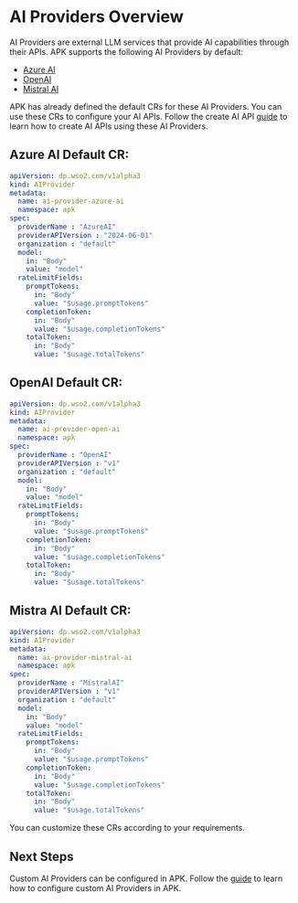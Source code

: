 # AI Providers Overview

AI Providers are external LLM services that provide AI capabilities through their APIs. APK supports the following AI Providers by default:

- [Azure AI](https://azure.microsoft.com/en-us/services/cognitive-services/)
- [OpenAI](https://www.openai.com/)
- [Mistral AI](https://www.mistral.ai/)

APK has already defined the default CRs for these AI Providers. You can use these CRs to configure your AI APIs. Follow the create AI API [guide](../../create-api/create-and-deploy-apis/ai/ai-api-overview.md) to learn how to create AI APIs using these AI Providers.

## Azure AI Default CR:

```yaml
apiVersion: dp.wso2.com/v1alpha3
kind: AIProvider
metadata:
  name: ai-provider-azure-ai
  namespace: apk
spec:
  providerName : "AzureAI"
  providerAPIVersion : "2024-06-01"
  organization : "default"
  model:
    in: "Body"
    value: "model"
  rateLimitFields:
    promptTokens:
      in: "Body"
      value: "$usage.promptTokens"
    completionToken:
      in: "Body"
      value: "$usage.completionTokens"
    totalToken:
      in: "Body"
      value: "$usage.totalTokens"
```

## OpenAI Default CR:

```yaml
apiVersion: dp.wso2.com/v1alpha3
kind: AIProvider
metadata:
  name: ai-provider-open-ai
  namespace: apk
spec:
  providerName : "OpenAI"
  providerAPIVersion : "v1"
  organization : "default"
  model:
    in: "Body"
    value: "model"
  rateLimitFields:
    promptTokens:
      in: "Body"
      value: "$usage.promptTokens"
    completionToken:
      in: "Body"
      value: "$usage.completionTokens"
    totalToken:
      in: "Body"
      value: "$usage.totalTokens"
```

## Mistra AI Default CR:

```yaml
apiVersion: dp.wso2.com/v1alpha3
kind: AIProvider
metadata:
  name: ai-provider-mistral-ai
  namespace: apk
spec:
  providerName : "MistralAI"
  providerAPIVersion : "v1"
  organization : "default"
  model:
    in: "Body"
    value: "model"
  rateLimitFields:
    promptTokens:
      in: "Body"
      value: "$usage.promptTokens"
    completionToken:
      in: "Body"
      value: "$usage.completionTokens"
    totalToken:
      in: "Body"
      value: "$usage.totalTokens"
```

You can customize these CRs according to your requirements.

## Next Steps

Custom AI Providers can be configured in APK. Follow the [guide](configure-ai-providers-customai.md) to learn how to configure custom AI Providers in APK.